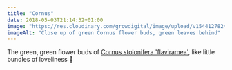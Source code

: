 ```yaml
---
title: "Cornus"
date: 2018-05-03T21:14:32+01:00
image: "https://res.cloudinary.com/growdigital/image/upload/v1544127824/cornus-flower-41826722782.jpg"
imageAlt: "Close up of green Cornus flower buds, green leaves behind"
---
```


The green, green flower buds of [Cornus stolonifera 'flaviramea'](https://pfaf.org/user/plant.aspx?latinname=Cornus+sericea), like little bundles of loveliness 🙂
